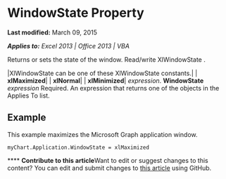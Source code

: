 
# WindowState Property

 **Last modified:** March 09, 2015

 _**Applies to:** Excel 2013 | Office 2013 | VBA_

Returns or sets the state of the window. Read/write XlWindowState .



|XlWindowState can be one of these XlWindowState constants.|
| **xlMaximized**|
| **xlNormal**|
| **xlMinimized**|
 _expression_. **WindowState**
 _expression_ Required. An expression that returns one of the objects in the Applies To list.

## Example

This example maximizes the Microsoft Graph application window.


```
myChart.Application.WindowState = xlMaximized
```


****   **Contribute to this article**Want to edit or suggest changes to this content? You can edit and submit changes to  [this article](https://github.com/jhershey00/VBA_Excel_Test/OpenXMLCon/articles/22ce1105-6f4e-54d2-4f9a-216019462f04.md) using GitHub.

